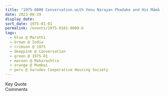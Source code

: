 ```yaml
---
title: "1975-0000 Conversation with Venu Narayan Phaḍake and His Māmā (Marathi), House of Śhrī Mātājī, Gurudev Cooperative Housing Society, Prabhadevi Sea Face, Mumbai, Maharashtra, India"
date: 2023-08-29
display_date: 
sort_date: 1975-01-01
permalink: /events/1975-0101-0000-b
tags:
  - blue @ Marathi
  - brown @ India
  - crimson @ 1975
  - deeppink @ Conversation
  - green @ 1975-01
  - maroon @ Maharashtra
  - orange @ Mumbai
  - peru @ Gurudev Cooperative Housing Society
---
```


<wave-list>
  <list-title color="green" width="75">Key Quote</list-title>
  <list-item color="BlanchedAlmond"  width="200"></list-item>
  <list-item color="Lavender"></list-item>
  <list-item color="BlanchedAlmond"></list-item>
</wave-list>

<br>

<wave-list>
  <list-title color="green" width="75">Comments</list-title>
  <list-item color="BlanchedAlmond"  width="200"></list-item>
  <list-item color="Lavender"></list-item>
  <list-item color="BlanchedAlmond"></list-item>
</wave-list>
